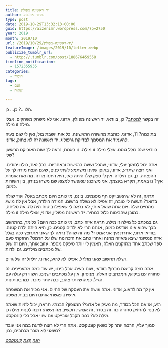 ```yaml
---
title: יד ראשונה מפולין
author: נמרוד איזנברג
type: post
date: 2019-10-29T13:32:13+00:00
guid: https://aizenimr.wordpress.com/?p=2750
year: 2019
month: 2019/10
url: /2019/10/29/יד-ראשונה-מפולין/
featureImage: /images/2019/10/letter.webp
publicize_tumblr_url:
  - http://.tumblr.com/post/188676459558
timeline_notification:
  - 1572355935
categories:
  - הומור
tags:
  - זעם
  - שואה

---
```

הלו...? כן... כן.

זה בקשר [למכתב][1]? כן, בוודאי. יד ראשונה מפולין, אדוני. אני לא משחק משחקים. אצלי מילה זו מילה.

בת כמה? 11, אדוני. כותבת מהשורה הראשונה. כל אות יושבת בול, ואין לי שום בעיה להעמיד את המסמך לבדיקת גרפולוג. יד ראשונה זה לא צחוק, אדוני.

בוודאי שזה כולל טסט. אצלי מילה זו מילה. נו באמת, נראה לך שזה האוביקט הראשון שלי?

אתה יכול לסמוך עלי, אדוני, שהכל נעשה ברגישות ובאחריות. בכל זאת, כולנו יהודים. ואני רוצה שתדע, אדוני, באופן שאינו משתמע לשתי פנים, שעם הנצח מודה לך על ההנצחה. כן, גם הילדה. אין לי ספק שלו היתה כאן, היא היתה מודה. מה זאת אומרת איך? נו באמת, תקרא בעצמך. אני משוכנע שאפשר למצוא שם משהו בנידון, בין השורות כמובן.

תראה, זה לא שהאובייקט חף מפגמים. ביננו, מי כותב היום מכתב בעט? ועוד שולח בדואר? תעשה לי טובה, זה אפילו לא נשלח ברשום. חמודה הילדה, אבל אין לה מושג מהחיים שלה. אם אתה שואל אותי, לא נראה לי שאפילו ביטוח היה לה. אה סליחה, כמובן שהביטוח כלול במחיר. יד ראשונה מפולין, אדוני, אצלי מילה זו מילה.

גם במכתב כל מילה זו מילה. תראה איזה כתב, מי כותב ככה היום? כלומר, בהתחשב בכך שהוא אינו מודפס כמובן, אנחנו הרי לא ילדים קטנים. כן, היא היתה ילדה קטנה. בוודאי אדוני, אחרת איך אני אמכור? מה זה שווה? נראה לך שאני אתרוצץ ככה בגלל איזה פנסיונר שיצא מאיזה מחנה ואחרי כתב את הזכרונות שלו על הרמס? החזקתי פעם ספר שכתב אחד מהזקנים האלה, תאמין לי יותר טיפקס מספר. עזוב אותך, היום זה שוק של מכתבים מילדים. גם ילדות.

ושלא תחשוב שאני מזלזל. אפילו לא לרגע, אדוני. זילזול זה של גויים.

אתה רוצה קריאת מבחן? בוודאי, שום בעיה. אבל ביננו, יש עוד כמה מתעניינים. זה סחורה עם ביקוש, המכתבים האלה. מניסיון. אין על מכתבים ישנים. השווי רק עולה עם הגיל. כמה שיותר צהוב, ככה יותר מוכר. כמו בעיתונות.

אין לך מה לדאוג, אדוני. אתה עושה את העסקה של החיים. אני מכיר את המשפחה אישית. פגשתי אותם היום בבית משפט.

רגע, אז אם הכל בסדר, מה מעיק על אדוני? המצפון? הבנתי. תראה, יכול להיות שאתה לא בנוי להחזיק סחורה כזו. זה בסדר, זה אנושי. תקשיב מה נעשה: רוצה לקנות מילה כן מילה לא? ככה תקבל אובייקט עם שווי אבל בלי קונטקסט.

סמוך עליי, הרבה יותר קל כשאין קונטקסט. אתה הרי לא רוצה לדעת במה אני עובד כשאני לא מוכר מכתבים, נכון?

_[הנה][2] [קצת][3] [קונטקסט][4]_

 [1]: https://www.haaretz.co.il/news/education/.premium-1.8053684
 [2]: https://www.facebook.com/edvalotan/posts/10218711831160750
 [3]: https://www.facebook.com/photo.php?fbid=10218731399729952&set=a.1254798123907&type=3
 [4]: https://www.facebook.com/edvalotan/posts/10218731483972058